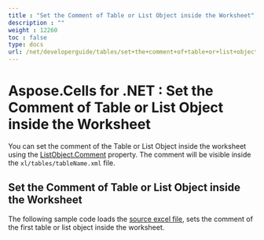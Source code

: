 ```yaml
---
title : "Set the Comment of Table or List Object inside the Worksheet" 
description : "" 
weight : 12260 
toc : false
type: docs
url: /net/developerguide/tables/set+the+comment+of+table+or+list+object+inside+the+worksheet/
---
```


# Aspose.Cells for .NET : Set the Comment of Table or List Object inside the Worksheet


You can set the comment of the Table or List Object inside the worksheet using the [ListObject.Comment](https://apireference.aspose.com/net/cells/aspose.cells.tables/listobject/properties/comment) property. The comment will be visible inside the `xl/tables/tableName.xml` file.

## Set the Comment of Table or List Object inside the Worksheet

The following sample code loads the [source excel file](https://docs2.aspose.com/cells/net/attachments/5013826/5115514.xlsx), sets the comment of the first table or list object inside the worksheet.

